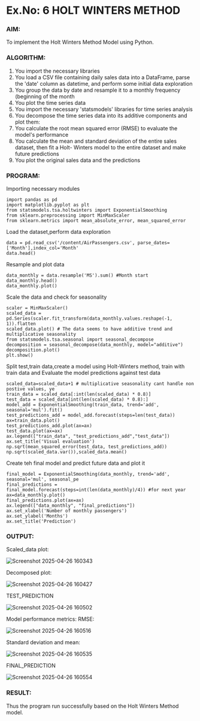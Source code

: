 # Ex.No: 6               HOLT WINTERS METHOD

### AIM:
To implement the Holt Winters Method Model using Python.
### ALGORITHM:
1. You import the necessary libraries
2. You load a CSV file containing daily sales data into a DataFrame, parse the 'date' column as
datetime, and perform some initial data exploration
3. You group the data by date and resample it to a monthly frequency (beginning of the month
4. You plot the time series data
5. You import the necessary 'statsmodels' libraries for time series analysis
6. You decompose the time series data into its additive components and plot them:
7. You calculate the root mean squared error (RMSE) to evaluate the model's performance
8. You calculate the mean and standard deviation of the entire sales dataset, then fit a Holt-
Winters model to the entire dataset and make future predictions
9. You plot the original sales data and the predictions
### PROGRAM:
Importing necessary modules
```
import pandas as pd
import matplotlib.pyplot as plt
from statsmodels.tsa.holtwinters import ExponentialSmoothing
from sklearn.preprocessing import MinMaxScaler
from sklearn.metrics import mean_absolute_error, mean_squared_error
```
Load the dataset,perform data exploration
```
data = pd.read_csv('/content/AirPassengers.csv', parse_dates=['Month'],index_col='Month'
data.head()
```
Resample and plot data
```
data_monthly = data.resample('MS').sum() #Month start
data_monthly.head()
data_monthly.plot()
```
Scale the data and check for seasonality
```
scaler = MinMaxScaler()
scaled_data = pd.Series(scaler.fit_transform(data_monthly.values.reshape(-1, 1)).flatten
scaled_data.plot() # The data seems to have additive trend and multiplicative seasonality
from statsmodels.tsa.seasonal import seasonal_decompose
decomposition = seasonal_decompose(data_monthly, model="additive")
decomposition.plot()
plt.show()
```
Split test,train data,create a model using Holt-Winters method, train with train data and Evaluate
the model predictions against test data
```
scaled_data=scaled_data+1 # multiplicative seasonality cant handle non postive values, ye
train_data = scaled_data[:int(len(scaled_data) * 0.8)]
test_data = scaled_data[int(len(scaled_data) * 0.8):]
model_add = ExponentialSmoothing(train_data, trend='add', seasonal='mul').fit()
test_predictions_add = model_add.forecast(steps=len(test_data))
ax=train_data.plot()
test_predictions_add.plot(ax=ax)
test_data.plot(ax=ax)
ax.legend(["train_data", "test_predictions_add","test_data"])
ax.set_title('Visual evaluation')
np.sqrt(mean_squared_error(test_data, test_predictions_add))
np.sqrt(scaled_data.var()),scaled_data.mean()
```
Create teh final model and predict future data and plot it
```
final_model = ExponentialSmoothing(data_monthly, trend='add', seasonal='mul', seasonal_pe
final_predictions = final_model.forecast(steps=int(len(data_monthly)/4)) #for next year
ax=data_monthly.plot()
final_predictions.plot(ax=ax)
ax.legend(["data_monthly", "final_predictions"])
ax.set_xlabel('Number of monthly passengers')
ax.set_ylabel('Months')
ax.set_title('Prediction')
```

### OUTPUT:
Scaled_data plot:

![Screenshot 2025-04-26 160343](https://github.com/user-attachments/assets/94b06921-6d66-465b-96ea-4237a9b6047a)

Decomposed plot:

![Screenshot 2025-04-26 160427](https://github.com/user-attachments/assets/86dc81c4-70e3-40d4-be3f-30aac930d4fd)

TEST_PREDICTION


![Screenshot 2025-04-26 160502](https://github.com/user-attachments/assets/0a1733ed-7106-4353-9f96-02945394ae52)

Model performance metrics:
RMSE:


![Screenshot 2025-04-26 160516](https://github.com/user-attachments/assets/790326ef-89d8-43cf-a5af-8223eaf3c5a8)

Standard deviation and mean:

![Screenshot 2025-04-26 160535](https://github.com/user-attachments/assets/2f6c3598-aec7-4af1-8163-73227e6330e0)

FINAL_PREDICTION

![Screenshot 2025-04-26 160554](https://github.com/user-attachments/assets/d26adfb0-5d62-4ec2-9d76-4cc5d1f6259f)


### RESULT:
Thus the program run successfully based on the Holt Winters Method model.

